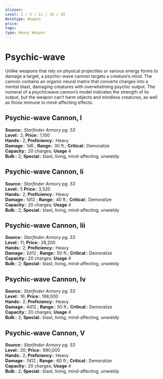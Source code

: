 ```yaml
---
aliases: 
Level: 2 / 5 / 11 / 16 / 20
Notetype: Weapon
price: 
tags: 
type: Heavy Weapon
---
```


# Psychic-wave

Unlike weapons that rely on physical projectiles or various energy forms to damage a target, a psychic-wave cannon targets a creature’s mind. The cannon contains an organic neural matrix that converts charges into a mental blast, damaging creatures with overwhelming psychic output. The numeral of a psychicwave cannon’s model indicates the strength of its output, but the weapon can’t harm objects and mindless creatures, as well as those immune to mind-affecting effects.  

## Psychic-wave Cannon, I

**Source**:: _Starfinder Armory pg. 53_  
**Level**:: 2;
**Price**:: 1,100  
**Hands**:: 2;
**Proficiency**:: Heavy  
**Damage**:: 1d6 ; **Range**:: 30 ft.;
**Critical**:: Demoralize  
**Capacity**:: 20 charges; **Usage** 4  
**Bulk**:: 2;
**Special**:: blast, living, mind-affecting, unwieldy

## Psychic-wave Cannon, Ii

**Source**:: _Starfinder Armory pg. 53_  
**Level**:: 5
**Price**:: 3,520  
**Hands**:: 2;
**Proficiency**:: Heavy  
**Damage**:: 1d12 ; **Range**:: 40 ft.;
**Critical**:: Demoralize  
**Capacity**:: 20 charges; **Usage** 4  
**Bulk**:: 2;
**Special**:: blast, living, mind-affecting, unwieldy

## Psychic-wave Cannon, Iii

**Source**:: _Starfinder Armory pg. 53_  
**Level**:: 11;
**Price**:: 28,200  
**Hands**:: 2;
**Proficiency**:: Heavy  
**Damage**:: 2d12 ; **Range**:: 50 ft.;
**Critical**:: Demoralize  
**Capacity**:: 20 charges; **Usage** 4  
**Bulk**:: 2;
**Special**:: blast, living, mind-affecting, unwieldy

## Psychic-wave Cannon, Iv

**Source**:: _Starfinder Armory pg. 53_  
**Level**:: 16;
**Price**:: 198,000  
**Hands**:: 2;
**Proficiency**:: Heavy  
**Damage**:: 4d12 ; **Range**:: 50 ft.;
**Critical**:: Demoralize  
**Capacity**:: 20 charges; **Usage** 4  
**Bulk**:: 2;
**Special**:: blast, living, mind-affecting, unwieldy

## Psychic-wave Cannon, V

**Source**:: _Starfinder Armory pg. 53_  
**Level**:: 20;
**Price**:: 990,000  
**Hands**:: 2;
**Proficiency**:: Heavy  
**Damage**:: 7d12 ; **Range**:: 60 ft.;
**Critical**:: Demoralize  
**Capacity**:: 20 charges; **Usage** 4  
**Bulk**:: 2;
**Special**:: blast, living, mind-affecting, unwieldy
